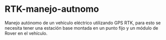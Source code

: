 # RTK-manejo-autnomo
Manejo autónomo de un vehículo eléctrico utilizando GPS RTK, para esto se necesita tener una estación base montada en un punto fijo y un módulo de Rover en el vehículo.
